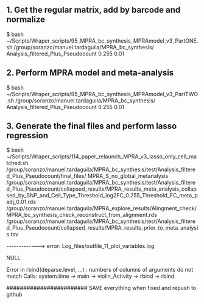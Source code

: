 ## 1. Get the regular matrix, add by barcode and normalize

$ bash ~/Scripts/Wraper_scripts/95_MPRA_bc_synthesis_MPRAmodel_v3_PartONE.sh /group/soranzo/manuel.tardaguila/MPRA_bc_synthesis/ Analysis_filtered_Plus_Pseudocount 0.255 0.01

## 2. Perform MPRA model and meta-analysis

$ bash ~/Scripts/Wraper_scripts/95_MPRA_bc_synthesis_MPRAmodel_v3_PartTWO.sh /group/soranzo/manuel.tardaguila/MPRA_bc_synthesis/ Analysis_filtered_Plus_Pseudocount 0.255 0.01

## 3. Generate the final files and perform lasso regression

$ bash ~/Scripts/Wraper_scripts/114_paper_relaunch_MPRA_v3_lasso_only_cell_matched.sh /group/soranzo/manuel.tardaguila/MPRA_bc_synthesis/test/Analysis_filtered_Plus_Pseudocount/final_files/ MPRA_S_no_global_metanalysis /group/soranzo/manuel.tardaguila/MPRA_bc_synthesis/test/Analysis_filtered_Plus_Pseudocount/collapsed_results/MPRA_results_meta_analysis_collapsed_by_SNP_and_Cell_Type_Threshold_log2FC_0.255_Threshold_FC_meta_padj_0.01.rds /group/soranzo/manuel.tardaguila/MPRA_explore_results/Alingment_check/MPRA_bc_synthesis_check_reconstruct_from_alignment.rds /group/soranzo/manuel.tardaguila/MPRA_bc_synthesis/test/Analysis_filtered_Plus_Pseudocount/collapsed_results/MPRA_results_prior_to_meta_analysis.tsv


-------------> error: Log_files/outfile_11_plot_variables.log


 NULL

Error in rbind(deparse.level, ...) :
  numbers of columns of arguments do not match
Calls: system.time -> main -> violin_Activity -> rbind -> rbind


######################## SAVE everything when fixed and repush to github
